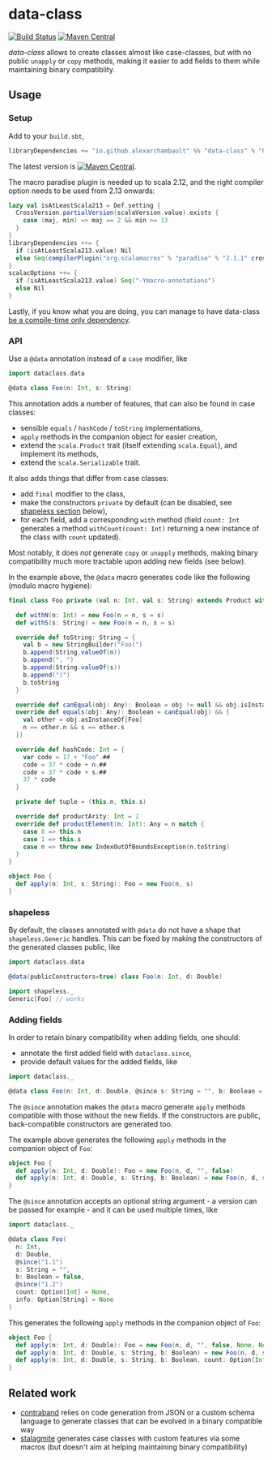 # data-class

[![Build Status](https://travis-ci.org/alexarchambault/data-class.svg?branch=master)](https://travis-ci.org/alexarchambault/data-class)
[![Maven Central](https://img.shields.io/maven-central/v/io.github.alexarchambault/data-class_2.13.svg)](https://maven-badges.herokuapp.com/maven-central/io.github.alexarchambault/data-class_2.13)

*data-class* allows to create classes almost like case-classes, but with no
public `unapply` or `copy` methods, making it easier to add fields to them while
maintaining binary compatiblity.

## Usage

### Setup

Add to your `build.sbt`,
```scala
libraryDependencies += "io.github.alexarchambault" %% "data-class" % "0.1.3"
```

The latest version is [![Maven Central](https://img.shields.io/maven-central/v/io.github.alexarchambault/data-class_2.13.svg)](https://maven-badges.herokuapp.com/maven-central/io.github.alexarchambault/data-class_2.13).

The macro paradise plugin is needed up to scala 2.12, and the right
compiler option needs to be used from 2.13 onwards:
```scala
lazy val isAtLeastScala213 = Def.setting {
  CrossVersion.partialVersion(scalaVersion.value).exists {
    case (maj, min) => maj == 2 && min >= 13
  }
}
libraryDependencies ++= {
  if (isAtLeastScala213.value) Nil
  else Seq(compilerPlugin("org.scalamacros" % "paradise" % "2.1.1" cross CrossVersion.full))
}
scalacOptions ++= {
  if (isAtLeastScala213.value) Seq("-Ymacro-annotations")
  else Nil
}
```

Lastly, if you know what you are doing, you can manage to have data-class
[be a compile-time only dependency](https://stackoverflow.com/questions/21515325/add-a-compile-time-only-dependency-in-sbt/21516954#21516954).

### API

Use a `@data` annotation instead of a `case` modifier, like
```scala
import dataclass.data

@data class Foo(n: Int, s: String)
```

This annotation adds a number of features, that can also be found in
case classes:
- sensible `equals` / `hashCode` / `toString` implementations,
- `apply` methods in the companion object for easier creation,
- extend the `scala.Product` trait (itself extending `scala.Equal`), and
implement its methods,
- extend the `scala.Serializable` trait.

It also adds things that differ from case classes:
- add `final` modifier to the class,
- make the constructors `private` by default (can be disabled, see [shapeless section](#shapeless) below),
- for each field, add a corresponding `with` method (field `count: Int`
generates a method `withCount(count: Int)` returning a new instance of the
class with `count` updated).

Most notably, it does _not_ generate `copy` or `unapply` methods, making
binary compatibility much more tractable upon adding new fields (see below).

In the example above, the `@data` macro generates code like the following (modulo macro hygiene):
```scala
final class Foo private (val n: Int, val s: String) extends Product with Serializable {

  def withN(n: Int) = new Foo(n = n, s = s)
  def withS(s: String) = new Foo(n = n, s = s)

  override def toString: String = {
    val b = new StringBuilder("Foo(")
    b.append(String.valueOf(n))
    b.append(", ")
    b.append(String.valueOf(s))
    b.append(")")
    b.toString
  }

  override def canEqual(obj: Any): Boolean = obj != null && obj.isInstanceOf[Foo]
  override def equals(obj: Any): Boolean = canEqual(obj) && {
    val other = obj.asInstanceOf[Foo]
    n == other.n && s == other.s
  })

  override def hashCode: Int = {
    var code = 17 + "Foo".##
    code = 37 * code + n.##
    code = 37 * code + s.##
    37 * code
  }

  private def tuple = (this.n, this.s)

  override def productArity: Int = 2
  override def productElement(n: Int): Any = n match {
    case 0 => this.n
    case 1 => this.s
    case n => throw new IndexOutOfBoundsException(n.toString)
  }
}

object Foo {
  def apply(n: Int, s: String): Foo = new Foo(n, s)
}
```

### shapeless

By default, the classes annotated with `@data` do not have a shape that
`shapeless.Generic` handles. This can be fixed by making the constructors
of the generated classes public, like
```scala
import dataclass.data

@data(publicConstructors=true) class Foo(n: Int, d: Double)

import shapeless._
Generic[Foo] // works
```

### Adding fields

In order to retain binary compatibility when adding fields, one should:
- annotate the first added field with `dataclass.since`,
- provide default values for the added fields, like
```scala
import dataclass._

@data class Foo(n: Int, d: Double, @since s: String = "", b: Boolean = false)
```

The `@since` annotation makes the `@data` macro generate `apply` methods
compatible with those without the new fields. If the constructors
are public, back-compatible constructors are generated too.

The example above generates the following `apply` methods in the companion object of `Foo`:
```scala
object Foo {
  def apply(n: Int, d: Double): Foo = new Foo(n, d, "", false)
  def apply(n: Int, d: Double, s: String, b: Boolean) = new Foo(n, d, s, b)
}
```

The `@since` annotation accepts an optional string argument - a version
can be passed for example - and it can be used multiple times, like
```scala
import dataclass._

@data class Foo(
  n: Int,
  d: Double,
  @since("1.1")
  s: String = "",
  b: Boolean = false,
  @since("1.2")
  count: Option[Int] = None,
  info: Option[String] = None
)
```

This generates the following `apply` methods in the companion object of `Foo`:
```scala
object Foo {
  def apply(n: Int, d: Double): Foo = new Foo(n, d, "", false, None, None)
  def apply(n: Int, d: Double, s: String, b: Boolean) = new Foo(n, d, s, b, None, None)
  def apply(n: Int, d: Double, s: String, b: Boolean, count: Option[Int], info: Option[String]) = new Foo(n, d, s, b, count, info)
}
```

## Related work

- [contraband](https://github.com/sbt/contraband) relies on code generation from
JSON or a custom schema language to generate classes that can be evolved in a
binary compatible way
- [stalagmite](https://gitlab.com/fommil/attic/tree/master/stalagmite) generates
case classes with custom features via some macros (but doesn't aim at helping
maintaining binary compatibility)
